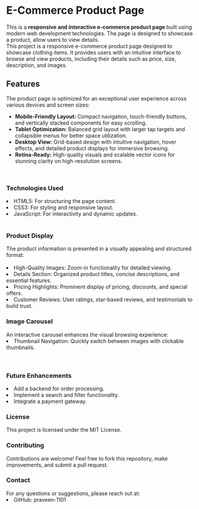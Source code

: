 # E-Commerce Product Page
This is a <strong>responsive and interactive e-commerce product page
</strong> built using modern web development technologies. The page is designed to showcase a product, allow users to view details.<br>
This project is a responsive e-commerce product page designed to showcase clothing items. It provides users with an intuitive interface to browse and view products, including their details such as price, size, description, and images.<br>
## Features
The product page is optimized for an exceptional user experience across various devices and screen sizes:<br>
- **Mobile-Friendly Layout:** Compact navigation, touch-friendly buttons, and vertically stacked components for easy scrolling.<br>
- **Tablet Optimization:** Balanced grid layout with larger tap targets and collapsible menus for better space utilization.<br>
- **Desktop View:** Grid-based design with intuitive navigation, hover effects, and detailed product displays for immersive browsing.<br>
- **Retina-Ready:** High-quality visuals and scalable vector icons for stunning clarity on high-resolution screens.
<br>
<h3>Technologies Used</h3>
<li>HTML5: For structuring the page content.</li>
<li>CSS3: For styling and responsive layout.</li>
<li>JavaScript: For interactivity and dynamic updates.</li><br>
<h3>Product Display</h3>
The product information is presented in a visually appealing and structured format:<br><br>
<li>High-Quality Images: Zoom-in functionality for detailed viewing.</li>
<li>Details Section: Organized product titles, concise descriptions, and essential features.</li>
<li>Pricing Highlights: Prominent display of pricing, discounts, and special offers.</li>
<li>Customer Reviews: User ratings, star-based reviews, and testimonials to build trust.</li>
<h3>Image Carousel</h3>
An interactive carousel enhances the visual browsing experience:<br>
<li>Thumbnail Navigation: Quickly switch between images with clickable thumbnails.</li><br><br>
<h3>Future Enhancements</h3>
<li>Add a backend for order processing.</li>
<li>Implement a search and filter functionality.</li>
<li>Integrate a payment gateway.</li>
<h3>License</h3>
This project is licensed under the MIT License.
<h3>Contributing</h3>
Contributions are welcome! Feel free to fork this repository, make improvements, and submit a pull request.

<h3>Contact</h3>
For any questions or suggestions, please reach out at:
<li>GitHub: praveen-1101</li>